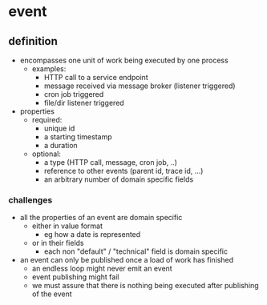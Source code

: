 # event

## definition

* encompasses one unit of work being executed by one process
    * examples:
        * HTTP call to a service endpoint
        * message received via message broker (listener triggered)
        * cron job triggered
        * file/dir listener triggered
* properties
    * required:
        * unique id
        * a starting timestamp
        * a duration
    * optional:
        * a type (HTTP call, message, cron job, ..)
        * reference to other events (parent id, trace id, ...)
        * an arbitrary number of domain specific fields

### challenges

* all the properties of an event are domain specific
    * either in value format
        * eg how a date is represented
    * or in their fields
        * each non "default" / "technical" field is domain specific
* an event can only be published once a load of work has finished
    * an endless loop might never emit an event
    * event publishing might fail
    * we must assure that there is nothing being executed after publishing of the event